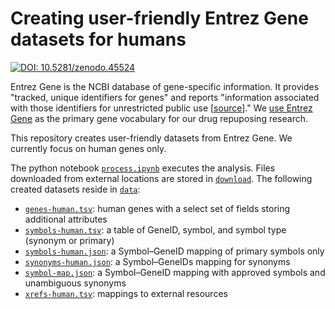 # Creating user-friendly Entrez Gene datasets for humans

[![DOI: 10.5281/zenodo.45524](https://zenodo.org/badge/doi/10.5281/zenodo.45524.svg)](http://dx.doi.org/10.5281/zenodo.45524 "Zenodo deposition of this repository")

Entrez Gene is the NCBI database of gene-specific information. It provides "tracked, unique identifiers for genes" and reports "information associated with those identifiers for unrestricted public use [[source](https://doi.org/10.1093/nar/gki031 "Entrez Gene Publication: gene-centered information at NCBI")]." We [use Entrez Gene](https://doi.org/10.15363/thinklab.d34 "Thinklab discussion: Using Entrez Gene as our gene vocabulary") as the primary gene vocabulary for our drug repuposing research.

This repository creates user-friendly datasets from Entrez Gene. We currently focus on human genes only.

The python notebook [`process.ipynb`](process.ipynb) executes the analysis. Files downloaded from external locations are stored in [`download`](download). The following created datasets reside in [`data`](data):

+ [`genes-human.tsv`](data/genes-human.tsv): human genes with a select set of fields storing additional attributes
+ [`symbols-human.tsv`](data/symbols-human.tsv): a table of GeneID, symbol, and symbol type (synonym or primary)
+ [`symbols-human.json`](data/symbols-human.json): a Symbol–GeneID mapping of primary symbols only
+ [`synonyms-human.json`](data/synonyms-human.json): a Symbol–GeneIDs mapping for synonyms
+ [`symbol-map.json`](data/symbol-map.json): a Symbol–GeneID mapping with approved symbols and unambiguous synonyms
+ [`xrefs-human.tsv`](data/xrefs-human.tsv): mappings to external resources
